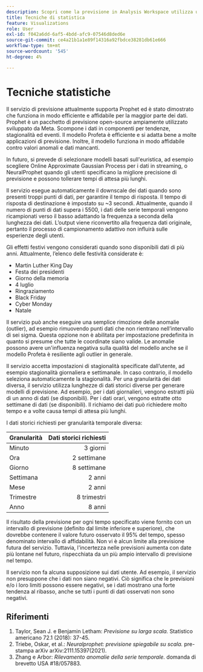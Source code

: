 ```yaml
---
description: Scopri come la previsione in Analysis Workspace utilizza una serie di tecniche statistiche avanzate per determinare i valori della previsione.
title: Tecniche di statistica
feature: Visualizations
role: User
exl-id: f042a6dd-6af5-4bdd-afc9-07546d8ded6e
source-git-commit: ce4a21b1a1e89f14316a92fbdce38281db61e666
workflow-type: tm+mt
source-wordcount: '545'
ht-degree: 4%

---
```


# Tecniche statistiche

Il servizio di previsione attualmente supporta Prophet ed è stato dimostrato che funziona in modo efficiente e affidabile per la maggior parte dei dati. Prophet è un pacchetto di previsione open-source ampiamente utilizzato sviluppato da Meta. Scompone i dati in componenti per tendenze, stagionalità ed eventi. Il modello Profeta è efficiente e si adatta bene a molte applicazioni di previsione. Inoltre, il modello funziona in modo affidabile contro valori anomali e dati mancanti.

In futuro, si prevede di selezionare modelli basati sull&#39;euristica, ad esempio scegliere Online Approximate Gaussian Process per i dati in streaming, o NeuralProphet quando gli utenti specificano la migliore precisione di previsione e possono tollerare tempi di attesa più lunghi.

Il servizio esegue automaticamente il downscale dei dati quando sono presenti troppi punti di dati, per garantire il tempo di risposta. Il tempo di risposta di destinazione è impostato su ~3 secondi. Attualmente, quando il numero di punti di dati supera i 5500, i dati delle serie temporali vengono ricampionati verso il basso adattando la frequenza a seconda della lunghezza dei dati. L’output viene riconvertito alla frequenza dati originale, pertanto il processo di campionamento adattivo non influirà sulle esperienze degli utenti.

Gli effetti festivi vengono considerati quando sono disponibili dati di più anni. Attualmente, l’elenco delle festività considerate è:

* Martin Luther King Day
* Festa dei presidenti
* Giorno della memoria
* 4 luglio
* Ringraziamento
* Black Friday
* Cyber Monday
* Natale

Il servizio può anche eseguire una semplice rimozione delle anomalie (outlier), ad esempio rimuovendo punti dati che non rientrano nell’intervallo di sei sigma. Questa opzione non è abilitata per impostazione predefinita in quanto si presume che tutte le coordinate siano valide. Le anomalie possono avere un&#39;influenza negativa sulla qualità del modello anche se il modello Profeta è resiliente agli outlier in generale.

Il servizio accetta impostazioni di stagionalità specificate dall’utente, ad esempio stagionalità giornaliera e settimanale. In caso contrario, il modello seleziona automaticamente la stagionalità. Per una granularità dei dati diversa, il servizio utilizza lunghezze di dati storici diverse per generare modelli di previsione. Ad esempio, per i dati giornalieri, vengono estratti più di un anno di dati (se disponibili). Per i dati orari, vengono estratte otto settimane di dati (se disponibili). Il richiamo dei dati può richiedere molto tempo e a volte causa tempi di attesa più lunghi.

I dati storici richiesti per granularità temporale diversa:

| Granularità | Dati storici richiesti |
|---|--:|
| Minuto | 3 giorni |
| Ora | 2 settimane |
| Giorno | 8 settimane |
| Settimana | 2 anni |
| Mese | 2 anni |
| Trimestre | 8 trimestri |
| Anno | 8 anni |


Il risultato della previsione per ogni tempo specificato viene fornito con un intervallo di previsione (definito dal limite inferiore e superiore), che dovrebbe contenere il valore futuro osservato il 95% del tempo, spesso denominato intervallo di affidabilità. Non vi è alcun limite alla previsione futura del servizio. Tuttavia, l&#39;incertezza nelle previsioni aumenta con date più lontane nel futuro, rispecchiata da un più ampio intervallo di previsione nel tempo.

Il servizio non fa alcuna supposizione sui dati utente. Ad esempio, il servizio non presuppone che i dati non siano negativi. Ciò significa che le previsioni e/o i loro limiti possono essere negativi, se i dati mostrano una forte tendenza al ribasso, anche se tutti i punti di dati osservati non sono negativi.


## Riferimenti

1. Taylor, Sean J. e Benjamin Letham: *Previsione su larga scala.* Statistico americano 72.1 (2018): 37-45.
1. Triebe, Oskar, et al.: *Neuralprophet: previsione spiegabile su scala.* pre-stampa arXiv arXiv:2111.15397(2021).
1. Zhang e Arbor: *Rilevamento anomalie della serie temporale.* domanda di brevetto USA #18/057883.
